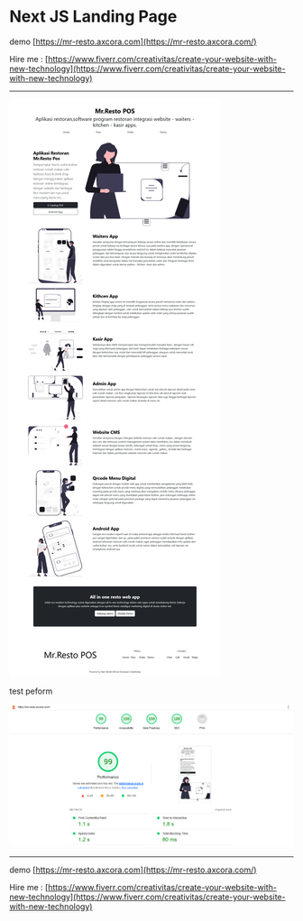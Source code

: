 # Next JS Landing Page

demo [https://mr-resto.axcora.com](https://mr-resto.axcora.com/)

Hire me : [https://www.fiverr.com/creativitas/create-your-website-with-new-technology](https://www.fiverr.com/creativitas/create-your-website-with-new-technology)

---------------------------
![next js landing page template](ui.webp)

test peform

![next js landing page template](test.webp)

---------------------------

demo [https://mr-resto.axcora.com](https://mr-resto.axcora.com/)

Hire me : [https://www.fiverr.com/creativitas/create-your-website-with-new-technology](https://www.fiverr.com/creativitas/create-your-website-with-new-technology)
